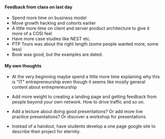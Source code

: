 #### Feedback from class on last day
* Spend more time on business model
* Move growth hacking and cohorts earlier
* A little more time on client and server product architecture to give it more of a COSI feel
* Have more case studies like NEST etc.
* PTP Tours was about the right length (some people wanted more, some less)
* Book was good, but the examples are dated.

#### My own thoughts
* At the very beginning maybe spend a little more time explaining why this is "IT" entrepreneurship even though it seems like mostly general content about entrepreneurship
* Add more weight to creating a landing page and getting feedback from people beyond your own network. How to drive traffic and so on.

* Add a lecture about doing good presentations? Or add more live practice presentations? Or discover a workshop for presentations
* Instead of a handout, have students develop a one page google site to describe their project for eternity.

